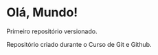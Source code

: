 # Olá, Mundo!
 Primeiro repositório versionado.

 Repositório criado durante o Curso de Git e Github. 